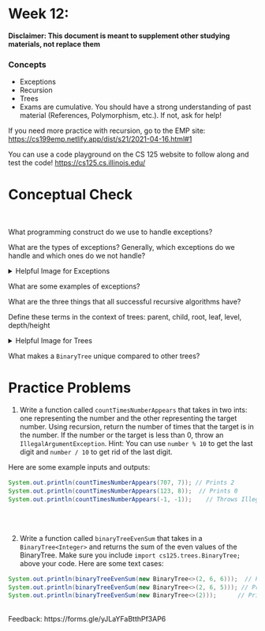 # Week 12: <br> 
**Disclaimer: This document is meant to supplement other studying materials, not replace them**<br>

### Concepts
   * Exceptions
   * Recursion
   * Trees 
   * Exams are cumulative. You should have a strong understanding of past material (References, Polymorphism, etc.). If not, ask for help!
   
   If you need more practice with recursion, go to the EMP site: https://cs199emp.netlify.app/dist/s21/2021-04-16.html#1
   
   You can use a code playground on the CS 125 website to follow along and test the code! https://cs125.cs.illinois.edu/
   
# Conceptual Check
<br>

What programming construct do we use to handle exceptions? <br>

What are the types of exceptions? Generally, which exceptions do we handle and which ones do we not handle?<br>
    <details>
    <summary>Helpful Image for Exceptions</summary>
    <img src="/images/Exception-in-java.png" alt="drawing" width="600"/>
    </details>
  
What are some examples of exceptions? <br>

What are the three things that all successful recursive algorithms have?<br>

Define these terms in the context of trees: parent, child, root, leaf, level, depth/height
    <details>
    <summary>Helpful Image for Trees</summary>
    <img src="/images/binary_tree.jpg" alt="drawing" width="600"/>
    </details>
    
What makes a ``BinaryTree`` unique compared to other trees? <br>

# Practice Problems

1. Write a function called ``countTimesNumberAppears`` that takes in two ints: one representing the number and the other 
representing the target number. Using recursion, return the number of times that the target is in the number. 
If the number or the target is less than 0, throw an ``IllegalArgumentException``.
Hint: You can use ``number % 10`` to get the last digit and ``number / 10`` to get rid of the last digit.

Here are some example inputs and outputs:
```java
System.out.println(countTimesNumberAppears(707, 7)); // Prints 2
System.out.println(countTimesNumberAppears(123, 8));  // Prints 0
System.out.println(countTimesNumberAppears(-1, -1));    // Throws IllegalArgumentException
```
<br></br>

2. Write a function called ``binaryTreeEvenSum`` that takes in a ``BinaryTree<Integer>`` and returns the sum of the even values of the BinaryTree.
Make sure you include ``import cs125.trees.BinaryTree;`` above your code.
Here are some text cases: 
```java
System.out.println(binaryTreeEvenSum(new BinaryTree<>(2, 6, 6)));  // Prints 14
System.out.println(binaryTreeEvenSum(new BinaryTree<>(2, 6, 5))); // Prints 8
System.out.println(binaryTreeEvenSum(new BinaryTree<>(2)));      // Prints 2
```
<br>
Feedback: https://forms.gle/yJLaYFaBtthPf3AP6 <br>
